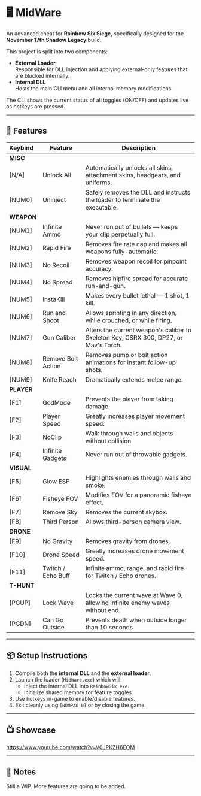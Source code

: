 # 🖥️ MidWare

An advanced cheat for **Rainbow Six Siege**, specifically designed for the **November 17th Shadow Legacy** build.

This project is split into two components:

- **External Loader**  
  Responsible for DLL injection and applying external-only features that are blocked internally.
- **Internal DLL**  
  Hosts the main CLI menu and all internal memory modifications.

The CLI shows the current status of all toggles (ON/OFF) and updates live as hotkeys are pressed.

---

## 🔧 Features

| Keybind      | Feature                 | Description                                                                                   |
|:-------------|-------------------------|-----------------------------------------------------------------------------------------------|
| **MISC**     |                         |                                                                                               |
| [N/A]        | Unlock All              | Automatically unlocks all skins, attachment skins, headgears, and uniforms.                   |
| [NUM0]       | Uninject                | Safely removes the DLL and instructs the loader to terminate the executable.                  |
| **WEAPON**   |                         |                                                                                               |
| [NUM1]       | Infinite Ammo           | Never run out of bullets — keeps your clip perpetually full.                                  |
| [NUM2]       | Rapid Fire              | Removes fire rate cap and makes all weapons fully-automatic.                                  |
| [NUM3]       | No Recoil               | Removes weapon recoil for pinpoint accuracy.                                                  |
| [NUM4]       | No Spread               | Removes hipfire spread for accurate run-and-gun.                                              |
| [NUM5]       | InstaKill               | Makes every bullet lethal — 1 shot, 1 kill.                                                   |
| [NUM6]       | Run and Shoot           | Allows sprinting in any direction, while crouched, or while firing.                           |
| [NUM7]       | Gun Caliber             | Alters the current weapon's caliber to Skeleton Key, CSRX 300, DP27, or Mav's Torch.          |
| [NUM8]       | Remove Bolt Action      | Removes pump or bolt action animations for instant follow-up shots.                           |
| [NUM9]       | Knife Reach             | Dramatically extends melee range.                                                             |
| **PLAYER**   |                         |                                                                                               |
| [F1]         | GodMode                 | Prevents the player from taking damage.                                                       |
| [F2]         | Player Speed            | Greatly increases player movement speed.                                                      |
| [F3]         | NoClip                  | Walk through walls and objects without collision.                                             |
| [F4]         | Infinite Gadgets        | Never run out of throwable gadgets.                                                           |
| **VISUAL**   |                         |                                                                                               |
| [F5]         | Glow ESP                | Highlights enemies through walls and smoke.                                                   |
| [F6]         | Fisheye FOV             | Modifies FOV for a panoramic fisheye effect.                                                  |
| [F7]         | Remove Sky              | Removes the current skybox.                                                                   |
| [F8]         | Third Person            | Allows third-person camera view.                                                              |
| **DRONE**    |                         |                                                                                               |
| [F9]         | No Gravity              | Removes gravity from drones.                                                                  |
| [F10]        | Drone Speed             | Greatly increases drone movement speed.                                                       |
| [F11]        | Twitch / Echo Buff      | Infinite ammo, range, and rapid fire for Twitch / Echo drones.                                |
| **T-HUNT**   |                         |                                                                                               |
| [PGUP]       | Lock Wave               | Locks the current wave at Wave 0, allowing infinite enemy waves without end.                  |
| [PGDN]       | Can Go Outside          | Prevents death when outside longer than 10 seconds.                                           |

---

## 📦 Setup Instructions

1. Compile both the **internal DLL** and the **external loader**.
2. Launch the loader (`MidWare.exe`) which will:
   - Inject the internal DLL into `RainbowSix.exe`.
   - Initialize shared memory for feature toggles.
3. Use hotkeys in-game to enable/disable features.
4. Exit cleanly using `[NUMPAD 0]` or by closing the game.

---

## 📺 Showcase

https://www.youtube.com/watch?v=V0JPKZH6EOM

---

## 📝 Notes

Still a WIP. More features are going to be added.
